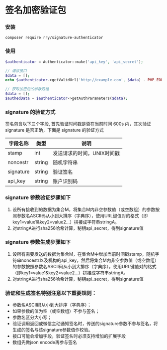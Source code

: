 # 签名加密验证包

### 安装

    composer require rry/signature-authenticator

### 使用

```php
$authenticator = Authenticator::make('api_key', 'api_secret');

// 请求接口
$data = [];
echo $authenticator->getValidUrl('http://example.com', $data) . PHP_EOL;

// 获取加密后的参数数组
$data = [];
$authedData = $authenticator->getAuthParameters($data);
```

### signature 的验证方式
签名包含以下三个字段, 首先验证时间戳是否在当前时间 600s 内，其次验证 signature 是否正确，下面是 signature 的验证方式

| 字段名称   |  类型  |  说明  |
| -- | -- | -- |
| stamp   |  int  |  发送请求的时间，UNIX时间戳  |
|  noncestr  |  string  |  随机字符串  |
|  signature  |  string  |  验证签名  |
|  api_key  |  string  |  账户识别码  |

### signature 参数验证步骤如下
1. 设所有接收到的数据为集合M，将集合M内非空参数值（或空数组）的参数按照参数名ASCII码从小到大排序（字典序），使用URL键值对的格式（即key1=value1&key2=value2…）拼接成字符串stringA。
2. 对stringA进行sha256哈希计算，秘钥api_secret，得到signature值

### signature 参数生成步骤如下
1. 设所有需要发送的数据为集合M，在集合M中增加当前时间戳stamp，随机字符串noncestr以及机构的api_key，然后将集合M内非空参数值（或空数组）的参数按照参数名ASCII码从小到大排序（字典序），使用URL键值对的格式（即key1=value1&key2=value2…）拼接成字符串stringA。
2. 对stringA进行sha256哈希计算，秘钥api_secret，得到signature值

>
### 验证和生成签名特别注意以下重要规则：
* 参数名ASCII码从小到大排序（字典序）；
* 如果参数的值为空（或空数组）不参与签名；
* 参数名区分大小写；
* 验证调用返回或微信主动通知签名时，传送的signature参数不参与签名，将生成的签名与该signature参数值作校验。
* 接口可能会增加字段，验证签名时必须支持增加的扩展字段
* 数组先做json encode再参与签名
